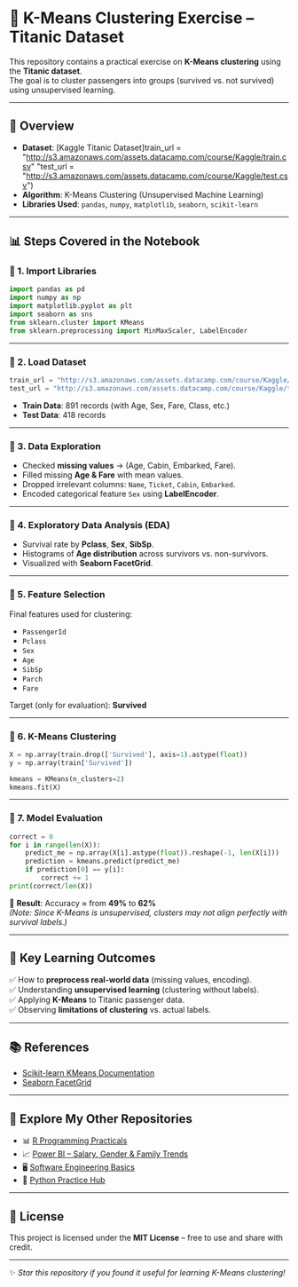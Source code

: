# 🚀 K-Means Clustering Exercise – Titanic Dataset

This repository contains a practical exercise on **K-Means clustering** using the **Titanic dataset**.  
The goal is to cluster passengers into groups (survived vs. not survived) using unsupervised learning.

---

## 📌 Overview
- **Dataset**: [Kaggle Titanic Dataset]train_url = "http://s3.amazonaws.com/assets.datacamp.com/course/Kaggle/train.csv"
"test_url = "http://s3.amazonaws.com/assets.datacamp.com/course/Kaggle/test.csv")  
- **Algorithm**: K-Means Clustering (Unsupervised Machine Learning)  
- **Libraries Used**: `pandas`, `numpy`, `matplotlib`, `seaborn`, `scikit-learn`  

---

## 📊 Steps Covered in the Notebook

### 🔹 1. Import Libraries
```python
import pandas as pd
import numpy as np
import matplotlib.pyplot as plt
import seaborn as sns
from sklearn.cluster import KMeans
from sklearn.preprocessing import MinMaxScaler, LabelEncoder
```

---

### 🔹 2. Load Dataset
```python
train_url = "http://s3.amazonaws.com/assets.datacamp.com/course/Kaggle/train.csv"
test_url = "http://s3.amazonaws.com/assets.datacamp.com/course/Kaggle/test.csv"
```

- **Train Data**: 891 records (with Age, Sex, Fare, Class, etc.)  
- **Test Data**: 418 records  

---

### 🔹 3. Data Exploration
- Checked **missing values** → (Age, Cabin, Embarked, Fare).  
- Filled missing **Age & Fare** with mean values.  
- Dropped irrelevant columns: `Name`, `Ticket`, `Cabin`, `Embarked`.  
- Encoded categorical feature `Sex` using **LabelEncoder**.  

---

### 🔹 4. Exploratory Data Analysis (EDA)
- Survival rate by **Pclass**, **Sex**, **SibSp**.  
- Histograms of **Age distribution** across survivors vs. non-survivors.  
- Visualized with **Seaborn FacetGrid**.  

---

### 🔹 5. Feature Selection
Final features used for clustering:  
- `PassengerId`  
- `Pclass`  
- `Sex`  
- `Age`  
- `SibSp`  
- `Parch`  
- `Fare`  

Target (only for evaluation): **Survived**  

---

### 🔹 6. K-Means Clustering
```python
X = np.array(train.drop(['Survived'], axis=1).astype(float))
y = np.array(train['Survived'])

kmeans = KMeans(n_clusters=2)
kmeans.fit(X)
```

---

### 🔹 7. Model Evaluation
```python
correct = 0
for i in range(len(X)):
    predict_me = np.array(X[i].astype(float)).reshape(-1, len(X[i]))
    prediction = kmeans.predict(predict_me)
    if prediction[0] == y[i]:
        correct += 1
print(correct/len(X))
```

📌 **Result**: Accuracy ≈ from **49%** to **62%**  
*(Note: Since K-Means is unsupervised, clusters may not align perfectly with survival labels.)*  

---

## 🔑 Key Learning Outcomes
✅ How to **preprocess real-world data** (missing values, encoding).  
✅ Understanding **unsupervised learning** (clustering without labels).  
✅ Applying **K-Means** to Titanic passenger data.  
✅ Observing **limitations of clustering** vs. actual labels.  

---

## 📚 References
- [Scikit-learn KMeans Documentation](https://scikit-learn.org/stable/modules/generated/sklearn.cluster.KMeans.html)  
- [Seaborn FacetGrid](https://seaborn.pydata.org/generated/seaborn.FacetGrid.html)  

---

## 🔗 Explore My Other Repositories
- 📊 [R Programming Practicals](https://github.com/KaustubhSN12/HandsOn-R-Programming-Lab)  
- 📈 [Power BI – Salary, Gender & Family Trends](https://github.com/KaustubhSN12/Power-BI_salary-gender-family-trends)  
- 🖥️ [Software Engineering Basics](https://github.com/KaustubhSN12/Software-Engineering_Basics)  
- 🐍 [Python Practice Hub](https://github.com/KaustubhSN12/Python_Exercises_Collection)  

---

## 📜 License
This project is licensed under the **MIT License** – free to use and share with credit.  

---

✨ *Star this repository if you found it useful for learning K-Means clustering!*  
